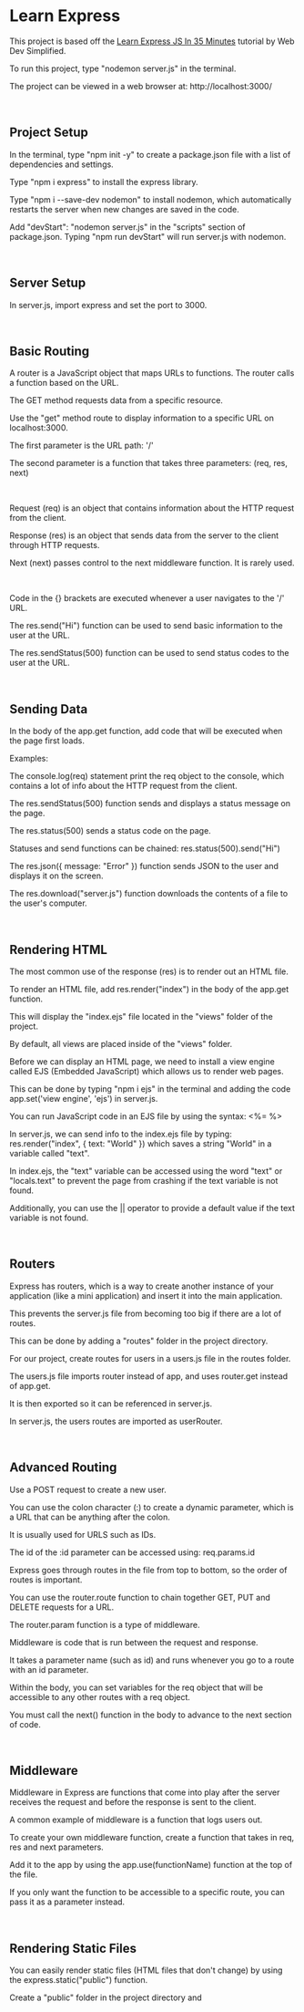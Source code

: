 # Learn Express

This project is based off the [Learn Express JS In 35 Minutes](https://www.youtube.com/watch?v=SccSCuHhOw0) tutorial by Web Dev Simplified.

To run this project, type "nodemon server.js" in the terminal.

The project can be viewed in a web browser at: http://localhost:3000/


&nbsp;


## Project Setup

In the terminal, type "npm init -y" to create a package.json file with a list of dependencies and settings.

Type "npm i express" to install the express library.

Type "npm i --save-dev nodemon" to install nodemon, which automatically restarts the server when new changes are saved in the code.

Add "devStart": "nodemon server.js" in the "scripts" section of package.json. 
Typing "npm run devStart" will run server.js with nodemon.


&nbsp;


## Server Setup

In server.js, import express and set the port to 3000.


&nbsp;


## Basic Routing

A router is a JavaScript object that maps URLs to functions. The router calls a function based on the URL.

The GET method requests data from a specific resource.

Use the "get" method route to display information to a specific URL on localhost:3000.

The first parameter is the URL path: '/'

The second parameter is a function that takes three parameters: (req, res, next)

&nbsp;

Request (req) is an object that contains information about the HTTP request from the client.

Response (res) is an object that sends data from the server to the client through HTTP requests.

Next (next) passes control to the next middleware function. It is rarely used.

&nbsp;

Code in the {} brackets are executed whenever a user navigates to the '/' URL.

The res.send("Hi") function can be used to send basic information to the user at the URL.

The res.sendStatus(500) function can be used to send status codes to the user at the URL.


&nbsp;


## Sending Data

In the body of the app.get function, add code that will be executed when the page first loads.

Examples:

The console.log(req) statement print the req object to the console, which contains a lot of info about the HTTP request from the client.

The res.sendStatus(500) function sends and displays a status message on the page.

The res.status(500) sends a status code on the page.

Statuses and send functions can be chained: res.status(500).send("Hi") 

The res.json({ message: "Error" }) function sends JSON to the user and displays it on the screen.

The res.download("server.js") function downloads the contents of a file to the user's computer.


&nbsp;


## Rendering HTML

The most common use of the response (res) is to render out an HTML file.

To render an HTML file, add res.render("index") in the body of the app.get function. 

This will display the "index.ejs" file located in the "views" folder of the project.

By default, all views are placed inside of the "views" folder.

Before we can display an HTML page, we need to install a view engine called EJS (Embedded JavaScript) which allows us to render web pages.

This can be done by typing "npm i ejs" in the terminal and adding the code app.set('view engine', 'ejs') in server.js.

You can run JavaScript code in an EJS file by using the syntax: <%= %>

In server.js, we can send info to the index.ejs file by typing: res.render("index", { text: "World" }) which saves a string "World" in a variable called "text".

In index.ejs, the "text" variable can be accessed using the word "text" or "locals.text" to prevent the page from crashing if the text variable is not found.

Additionally, you can use the || operator to provide a default value if the text variable is not found.


&nbsp;


## Routers

Express has routers, which is a way to create another instance of your application (like a mini application) and insert it into the main application.

This prevents the server.js file from becoming too big if there are a lot of routes.

This can be done by adding a "routes" folder in the project directory.

For our project, create routes for users in a users.js file in the routes folder.

The users.js file imports router instead of app, and uses router.get instead of app.get.

It is then exported so it can be referenced in server.js.

In server.js, the users routes are imported as userRouter.


&nbsp;


## Advanced Routing

Use a POST request to create a new user.

You can use the colon character (:) to create a dynamic parameter, which is a URL that can be anything after the colon.

It is usually used for URLS such as IDs.

The id of the :id parameter can be accessed using: req.params.id

Express goes through routes in the file from top to bottom, so the order of routes is important.

You can use the router.route function to chain together GET, PUT and DELETE requests for a URL.

The router.param function is a type of middleware.

Middleware is code that is run between the request and response.

It takes a parameter name (such as id) and runs whenever you go to a route with an id parameter.

Within the body, you can set variables for the req object that will be accessible to any other routes with a req object.

You must call the next() function in the body to advance to the next section of code.


&nbsp;


## Middleware

Middleware in Express are functions that come into play after the server receives the request and before the response is sent to the client.

A common example of middleware is a function that logs users out.

To create your own middleware function, create a function that takes in req, res and next parameters.

Add it to the app by using the app.use(functionName) function at the top of the file.

If you only want the function to be accessible to a specific route, you can pass it as a parameter instead.


&nbsp;


## Rendering Static Files

You can easily render static files (HTML files that don't change) by using the express.static("public") function.

Create a "public" folder in the project directory and 





